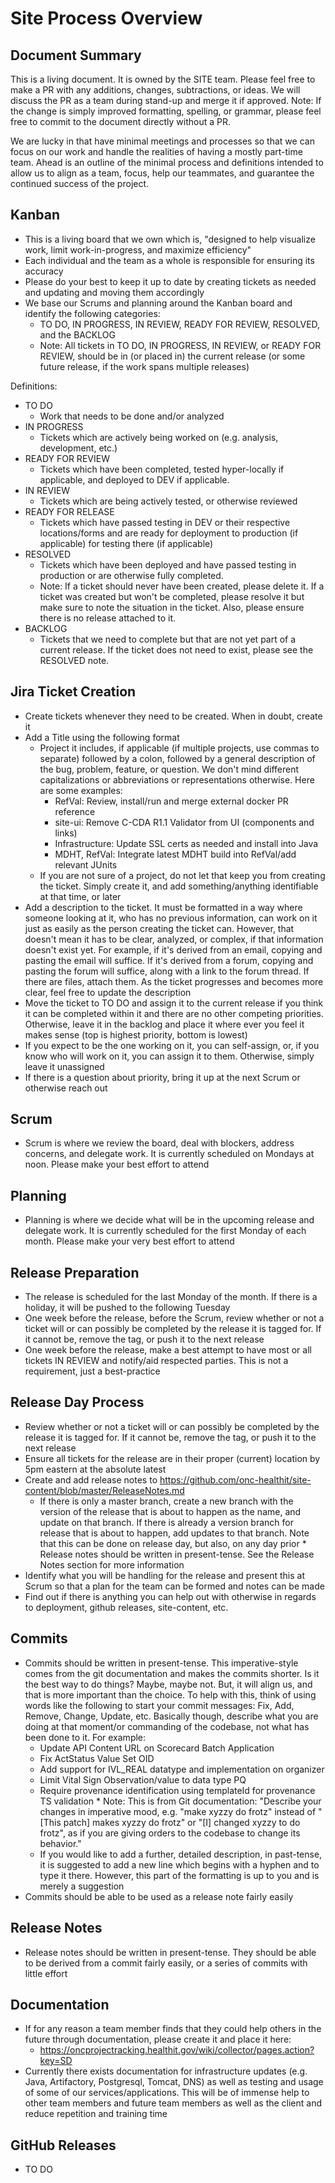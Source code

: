 # Site Process Overview

## Document Summary
This is a living document. It is owned by the SITE team. Please feel free to make a PR with any additions, changes, subtractions, or ideas. 
We will discuss the PR as a team during stand-up and merge it if approved. 
Note: If the change is simply improved formatting, spelling, or grammar, please feel free to commit to the document directly without a PR.

We are lucky in that have minimal meetings and processes so that we can focus on our work and handle the realities of having a mostly part-time team.
Ahead is an outline of the minimal process and definitions intended to allow us to align as a team, focus, help our teammates, and guarantee the continued success of the project.

## Kanban
* This is a living board that we own which is, "designed to help visualize work, limit work-in-progress, and maximize efficiency" 
* Each individual and the team as a whole is responsible for ensuring its accuracy
* Please do your best to keep it up to date by creating tickets as needed and updating and moving them accordingly
* We base our Scrums and planning around the Kanban board and identify the following categories: 
    * TO DO, IN PROGRESS, IN REVIEW, READY FOR REVIEW, RESOLVED, and the BACKLOG
    * Note: All tickets in TO DO, IN PROGRESS, IN REVIEW, or READY FOR REVIEW, should be in (or placed in) the current release (or some future release, if the work spans multiple releases)

Definitions:
* TO DO
  * Work that needs to be done and/or analyzed
* IN PROGRESS
  * Tickets which are actively being worked on (e.g. analysis, development, etc.)
* READY FOR REVIEW
  * Tickets which have been completed, tested hyper-locally if applicable, and deployed to DEV if applicable.
* IN REVIEW
  * Tickets which are being actively tested, or otherwise reviewed
* READY FOR RELEASE
  * Tickets which have passed testing in DEV or their respective locations/forms and are ready for deployment to production (if applicable) for testing there (if applicable)
* RESOLVED
  * Tickets which have been deployed and have passed testing in production or are otherwise fully completed. 
  * Note: If a ticket should never have been created, please delete it. If a ticket was created but won't be completed, please resolve it but make sure to note the situation in the ticket. Also, please ensure there is no release attached to it.
* BACKLOG
  * Tickets that we need to complete but that are not yet part of a current release. If the ticket does not need to exist, please see the RESOLVED note.

## Jira Ticket Creation
* Create tickets whenever they need to be created. When in doubt, create it
* Add a Title using the following format
  * Project it includes, if applicable (if multiple projects, use commas to separate) followed by a colon, followed by a general description of the bug, problem, feature, or question. We don't mind different capitalizations or abbreviations or representations otherwise. Here are some examples:
    * RefVal: Review, install/run and merge external docker PR reference
    * site-ui: Remove C-CDA R1.1 Validator from UI (components and links)
    * Infrastructure: Update SSL certs as needed and install into Java
    * MDHT, RefVal: Integrate latest MDHT build into RefVal/add relevant JUnits
  * If you are not sure of a project, do not let that keep you from creating the ticket. Simply create it, and add something/anything identifiable at that time, or later
* Add a description to the ticket. It must be formatted in a way where someone looking at it, who has no previous information, can work on it just as easily as the person creating the ticket can. However, that doesn't mean it has to be clear, analyzed, or complex, if that information doesn't exist yet. For example, if it's derived from an email, copying and pasting the email will suffice. If it's derived from a forum, copying and pasting the forum will suffice, along with a link to the forum thread. If there are files, attach them. As the ticket progresses and becomes more clear, feel free to update the description
* Move the ticket to TO DO and assign it to the current release if you think it can be completed within it and there are no other competing priorities. Otherwise, leave it in the backlog and place it where ever you feel it makes sense (top is highest priority, bottom is lowest)
* If you expect to be the one working on it, you can self-assign, or, if you know who will work on it, you can assign it to them. Otherwise, simply leave it unassigned
* If there is a question about priority, bring it up at the next Scrum or otherwise reach out

## Scrum
* Scrum is where we review the board, deal with blockers, address concerns, and delegate work. It is currently scheduled on Mondays at noon. Please make your best effort to attend

## Planning
* Planning is where we decide what will be in the upcoming release and delegate work. It is currently scheduled for the first Monday of each month. Please make your very best effort to attend

## Release Preparation
* The release is scheduled for the last Monday of the month. If there is a holiday, it will be pushed to the following Tuesday
* One week before the release, before the Scrum, review whether or not a ticket will or can possibly be completed by the release it is tagged for. If it cannot be, remove the tag, or push it to the next release
* One week before the release, make a best attempt to have most or all tickets IN REVIEW and notify/aid respected parties. This is not a requirement, just a best-practice

## Release Day Process
* Review whether or not a ticket will or can possibly be completed by the release it is tagged for. If it cannot be, remove the tag, or push it to the next release
* Ensure all tickets for the release are in their proper (current) location by 5pm eastern at the absolute latest
* Create and add release notes to https://github.com/onc-healthit/site-content/blob/master/ReleaseNotes.md
  * If there is only a master branch, create a new branch with the version of the release that is about to happen as the name, and update on that branch. If there is already a version branch for release that is about to happen, add updates to that branch. Note that this can be done on release day, but also, on any day prior
        * Release notes should be written in present-tense. See the Release Notes section for more information
* Identify what you will be handling for the release and present this at Scrum so that a plan for the team can be formed and notes can be made
* Find out if there is anything you can help out with otherwise in regards to deployment, github releases, site-content, etc.

## Commits
* Commits should be written in present-tense. This imperative-style comes from the git documentation and makes the commits shorter. Is it the best way to do things? Maybe, maybe not. But, it will align us, and that is more important than the choice. To help with this, think of using words like the following to start your commit messages: Fix, Add, Remove, Change, Update, etc. Basically though, describe what you are doing at that moment/or commanding of the codebase, not what has been done to it. For example:
  * Update API Content URL on Scorecard Batch Application
  * Fix ActStatus Value Set OID
  * Add support for IVL_REAL datatype and implementation on organizer
  * Limit Vital Sign Observation/value to data type PQ
  * Require provenance identification using templateId for provenance TS validation
        * Note: This is from Git documentation: "Describe your changes in imperative mood, e.g. "make xyzzy do frotz" instead of "[This patch] makes xyzzy do frotz" or "[I] changed xyzzy to do frotz", as if you are giving orders to the codebase to change its behavior."
  * If you would like to add a further, detailed description, in past-tense, it is suggested to add a new line which begins with a hyphen and to type it there. However, this part of the formatting is up to you and is merely a suggestion
* Commits should be able to be used as a release note fairly easily

## Release Notes 
* Release notes should be written in present-tense. They should be able to be derived from a commit fairly easily, or a series of commits with little effort

## Documentation
* If for any reason a team member finds that they could help others in the future through documentation, please create it and place it here:
  * https://oncprojectracking.healthit.gov/wiki/collector/pages.action?key=SD
* Currently there exists documentation for infrastructure updates (e.g. Java, Artifactory, Postgresql, Tomcat, DNS) as well as testing and usage of some of our services/applications. This will be of immense help to other team members and future team members as well as the client and reduce repetition and training time

## GitHub Releases
* TO DO
